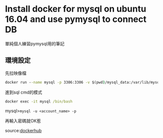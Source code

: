 ﻿# Install docker for mysql on ubuntu 16.04 and use pymysql to connect DB

單純個人練習pymysql用的筆記

## 環境設定 

先拉映像檔
```cmd
docker run --name mysql -p 3306:3306 -v $(pwd)/mysql_data:/var/lib/mysql -e MYSQL_ROOT_PASSWORD=<password> -e MYSQL_DATABASE=<db_name> -d mysql
```

進到sql cmd的模式
```cmd
docker exec -it mysql /bin/bash
```
mysql>```mysql -u <account_name> -p```

再輸入密碼就OK惹

source:[dockerhub](https://hub.docker.com/_/mysql/)